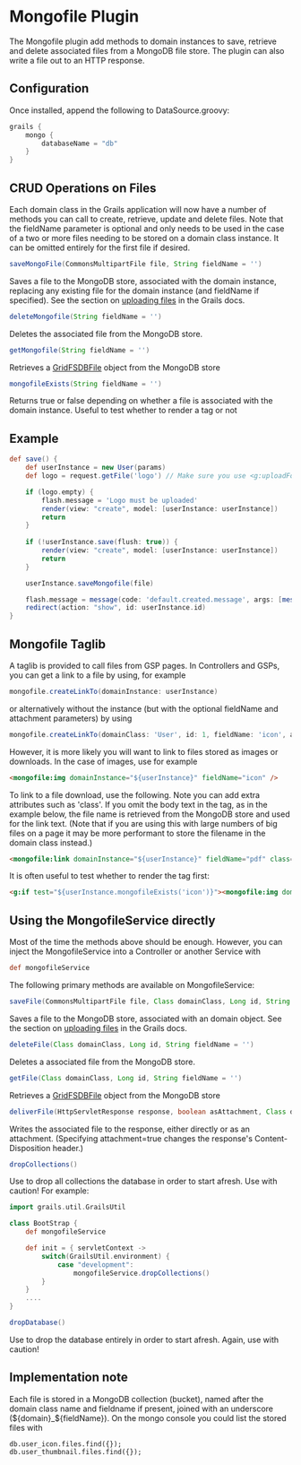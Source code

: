 Mongofile Plugin
================

The Mongofile plugin add methods to domain instances to save, retrieve and delete associated files from a MongoDB file store. The plugin can also write a file out to an HTTP response. 

Configuration
-------------

Once installed, append the following to DataSource.groovy:

```groovy
grails {
    mongo {
        databaseName = "db"
    }
}
```

CRUD Operations on Files
------------------------

Each domain class in the Grails application will now have a number of methods you can call to create, retrieve, update and delete files. Note that the fieldName parameter is optional and only needs to be used in the case of a two or more files needing to be stored on a domain class instance. It can be omitted entirely for the first file if desired.

```groovy
saveMongoFile(CommonsMultipartFile file, String fieldName = '')
```
Saves a file to the MongoDB store, associated with the domain instance, replacing any existing file for the domain instance (and fieldName if specified). See the section on [uploading files](http://grails.org/doc/2.0.x/guide/theWebLayer.html#uploadingFiles) in the Grails docs.

```groovy
deleteMongofile(String fieldName = '')
```
Deletes the associated file from the MongoDB store.

```groovy
getMongofile(String fieldName = '')
```
Retrieves a [GridFSDBFile](http://api.mongodb.org/java/current/com/mongodb/gridfs/GridFSDBFile.html) object from the MongoDB store

```groovy
mongofileExists(String fieldName = '')
```
Returns true or false depending on whether a file is associated with the domain instance. Useful to test whether to render a tag or not

Example
-------

```groovy
def save() {
    def userInstance = new User(params)
    def logo = request.getFile('logo') // Make sure you use <g:uploadForm> with <input type="file" name="logo" />

	if (logo.empty) {
        flash.message = 'Logo must be uploaded'
        render(view: "create", model: [userInstance: userInstance])
        return
    }
    
    if (!userInstance.save(flush: true)) {
        render(view: "create", model: [userInstance: userInstance])
        return
    }

    userInstance.saveMongofile(file)

	flash.message = message(code: 'default.created.message', args: [message(code: 'user.label', default: 'User'), userInstance.id])
    redirect(action: "show", id: userInstance.id)
}
```

Mongofile Taglib
----------------

A taglib is provided to call files from GSP pages. In Controllers and GSPs, you can get a link to a file by using, for example

```groovy
mongofile.createLinkTo(domainInstance: userInstance)
```

or alternatively without the instance (but with the optional fieldName and attachment parameters) by using 

```groovy
mongofile.createLinkTo(domainClass: 'User', id: 1, fieldName: 'icon', attachment: true)
```

However, it is more likely you will want to link to files stored as images or downloads. In the case of images, use for example

```html
<mongofile:img domainInstance="${userInstance}" fieldName="icon" />
```

To link to a file download, use the following. Note you can add extra attributes such as 'class'. If you omit the body text in the tag, as in the example below, the file name is retrieved from the MongoDB store and used for the link text. (Note that if you are using this with large numbers of big files on a page it may be more performant to store the filename in the domain class instead.)

```html
<mongofile:link domainInstance="${userInstance}" fieldName="pdf" class="download-pdf" />
```

It is often useful to test whether to render the tag first:

```html
<g:if test="${userInstance.mongofileExists('icon')}"><mongofile:img domainInstance="${userInstance}" fieldName="icon" /></g:if>
```

Using the MongofileService directly
-----------------------------------

Most of the time the methods above should be enough. However, you can inject the MongofileService into a Controller or another Service with

```groovy
def mongofileService
```

The following primary methods are available on MongofileService:

```groovy
saveFile(CommonsMultipartFile file, Class domainClass, Long id, String fieldName = '')
```
Saves a file to the MongoDB store, associated with an domain object. See the section on [uploading files](http://grails.org/doc/2.0.x/guide/theWebLayer.html#uploadingFiles) in the Grails docs.

```groovy
deleteFile(Class domainClass, Long id, String fieldName = '')
```
Deletes a associated file from the MongoDB store.

```groovy
getFile(Class domainClass, Long id, String fieldName = '')
```
Retrieves a [GridFSDBFile](http://api.mongodb.org/java/current/com/mongodb/gridfs/GridFSDBFile.html) object from the MongoDB store

```groovy
deliverFile(HttpServletResponse response, boolean asAttachment, Class domainClass, Long id, String fieldName = '')
```
Writes the associated file to the response, either directly or as an attachment. (Specifying attachment=true changes the response's Content-Disposition header.)

```groovy
dropCollections()
```
Use to drop all collections the database in order to start afresh. Use with caution! For example:

```groovy
import grails.util.GrailsUtil

class BootStrap {
    def mongofileService

    def init = { servletContext ->
        switch(GrailsUtil.environment) {
            case "development":
                mongofileService.dropCollections()
        }
    }
	....
}
```

```groovy
dropDatabase()
```
Use to drop the database entirely in order to start afresh. Again, use with caution!


Implementation note
-------------------

Each file is stored in a MongoDB collection (bucket), named after the domain class name and fieldname if present, joined with an underscore (${domain}_${fieldName}). On the mongo console you could list the stored files with 

```
db.user_icon.files.find({});
db.user_thumbnail.files.find({});
```
